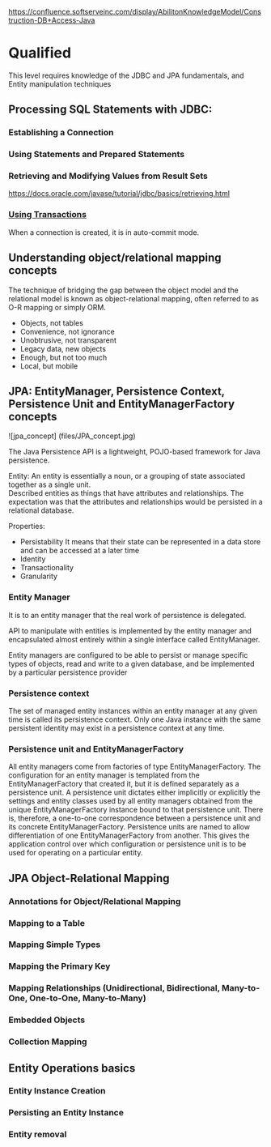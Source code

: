 https://confluence.softserveinc.com/display/AbilitonKnowledgeModel/Construction-DB+Access-Java 
# Qualified
This level requires knowledge of the JDBC and JPA fundamentals, and Entity manipulation techniques


## Processing SQL Statements with JDBC:

### Establishing a Connection

### Using Statements and Prepared Statements

### Retrieving and Modifying Values from Result Sets

https://docs.oracle.com/javase/tutorial/jdbc/basics/retrieving.html

### [Using Transactions](https://docs.oracle.com/javase/tutorial/jdbc/basics/transactions.html)

When a connection is created, it is in auto-commit mode.  

## Understanding object/relational mapping concepts

The technique of bridging the gap between the object model and the relational model is known as
object-relational mapping, often referred to as O-R mapping or simply ORM.   

* Objects, not tables
* Convenience, not ignorance
* Unobtrusive, not transparent
* Legacy data, new objects
* Enough, but not too much
* Local, but mobile

## JPA: EntityManager, Persistence Context, Persistence Unit and EntityManagerFactory concepts

![jpa_concept] (files/JPA_concept.jpg)

The Java Persistence API is a lightweight, POJO-based framework for Java persistence.   

Entity: 
An entity is essentially a noun, or a grouping of state associated together as a single unit.  
Described entities as things that have attributes and relationships. The expectation was that the attributes and relationships would be
persisted in a relational database.  

Properties:
* Persistability
It means that their state can be represented in a data store and can be accessed at a later time  
* Identity
* Transactionality
* Granularity

### Entity Manager 

It is to an entity manager that the real work of persistence is delegated.   

API to manipulate with entities is implemented by the entity manager and encapsulated almost entirely within a single interface called EntityManager.   

Entity managers are configured to be able to persist or manage specific types of objects, read and write to a given database, and be implemented by a particular persistence provider  

### Persistence context
The set of managed entity instances within an entity manager at any given time is called its persistence context. Only one Java instance with the same persistent identity may exist in a persistence context at any time.  

### Persistence unit and EntityManagerFactory
All entity managers come from factories of type EntityManagerFactory. The configuration for an
entity manager is templated from the EntityManagerFactory that created it, but it is defined separately
as a persistence unit. A persistence unit dictates either implicitly or explicitly the settings and entity
classes used by all entity managers obtained from the unique EntityManagerFactory instance bound to
that persistence unit. There is, therefore, a one-to-one correspondence between a persistence unit
and its concrete EntityManagerFactory.
Persistence units are named to allow differentiation of one EntityManagerFactory from another.
This gives the application control over which configuration or persistence unit is to be used for
operating on a particular entity. 


## JPA Object-Relational Mapping	


### Annotations for Object/Relational Mapping

### Mapping to a Table

### Mapping Simple Types

### Mapping the Primary Key

### Mapping Relationships (Unidirectional, Bidirectional, Many-to-One, One-to-One, Many-to-Many)

### Embedded Objects

### Collection Mapping


## Entity Operations basics

### Entity Instance Creation 

### Persisting an Entity Instance 

### Entity removal 
